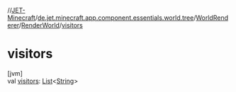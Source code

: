 //[JET-Minecraft](../../../../index.md)/[de.jet.minecraft.app.component.essentials.world.tree](../../index.md)/[WorldRenderer](../index.md)/[RenderWorld](index.md)/[visitors](visitors.md)

# visitors

[jvm]\
val [visitors](visitors.md): [List](https://kotlinlang.org/api/latest/jvm/stdlib/kotlin.collections/-list/index.html)&lt;[String](https://kotlinlang.org/api/latest/jvm/stdlib/kotlin/-string/index.html)&gt;

